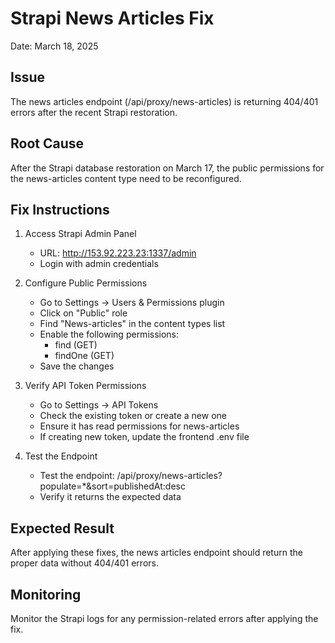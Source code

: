 # Strapi News Articles Fix
Date: March 18, 2025

## Issue
The news articles endpoint (/api/proxy/news-articles) is returning 404/401 errors after the recent Strapi restoration.

## Root Cause
After the Strapi database restoration on March 17, the public permissions for the news-articles content type need to be reconfigured.

## Fix Instructions

1. Access Strapi Admin Panel
   - URL: http://153.92.223.23:1337/admin
   - Login with admin credentials

2. Configure Public Permissions
   - Go to Settings → Users & Permissions plugin
   - Click on "Public" role
   - Find "News-articles" in the content types list
   - Enable the following permissions:
     * find (GET)
     * findOne (GET)
   - Save the changes

3. Verify API Token Permissions
   - Go to Settings → API Tokens
   - Check the existing token or create a new one
   - Ensure it has read permissions for news-articles
   - If creating new token, update the frontend .env file

4. Test the Endpoint
   - Test the endpoint: /api/proxy/news-articles?populate=*&sort=publishedAt:desc
   - Verify it returns the expected data

## Expected Result
After applying these fixes, the news articles endpoint should return the proper data without 404/401 errors.

## Monitoring
Monitor the Strapi logs for any permission-related errors after applying the fix.